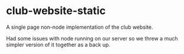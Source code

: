 # club-website-static
A single page non-node implementation of the club website.

Had some issues with node running on our server so we threw a much simpler version of it together as a back up.
